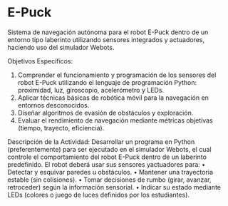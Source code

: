 # E-Puck
Sistema de navegación autónoma para el robot E-Puck dentro de un entorno tipo laberinto utilizando sensores integrados y actuadores, haciendo uso del simulador Webots.

Objetivos Específicos:
1. Comprender el funcionamiento y programación de los sensores del robot E-Puck utilizando el lenguaje de programación Python: proximidad, luz, giroscopio, acelerómetro y LEDs.
2. Aplicar técnicas básicas de robótica móvil para la navegación en entornos desconocidos.
3. Diseñar algoritmos de evasión de obstáculos y exploración.
4. Evaluar el rendimiento de navegación mediante métricas objetivas (tiempo, trayecto, eficiencia).

Descripción de la Actividad:
Desarrollar un programa en Python (preferentemente) para ser ejecutado en el simulador Webots, el cual controle el comportamiento del robot E-Puck dentro de un laberinto predefinido. El robot deberá usar sus sensores yactuadores para:
• Detectar y esquivar paredes u obstáculos.
• Mantener una trayectoria estable (sin colisiones).
• Tomar decisiones de rumbo (girar, avanzar, retroceder) según la información sensorial.
• Indicar su estado mediante LEDs (colores o juego de luces definidos por los estudiantes).
